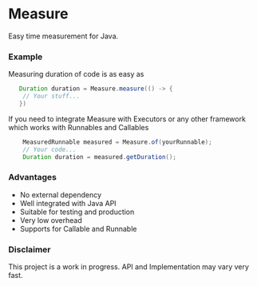# Measure

Easy time measurement for Java.

### Example

Measuring duration of code is as easy as

```java
   Duration duration = Measure.measure(() -> {
    // Your stuff...
   })
```

If you need to integrate Measure with Executors or any other framework which works with Runnables and Callables

```java
    MeasuredRunnable measured = Measure.of(yourRunnable);
    // Your code...
    Duration duration = measured.getDuration();
```

### Advantages

* No external dependency
* Well integrated with Java API
* Suitable for testing and production
* Very low overhead
* Supports for Callable and Runnable

### Disclaimer
This project is a work in progress. API and Implementation may vary very fast.
